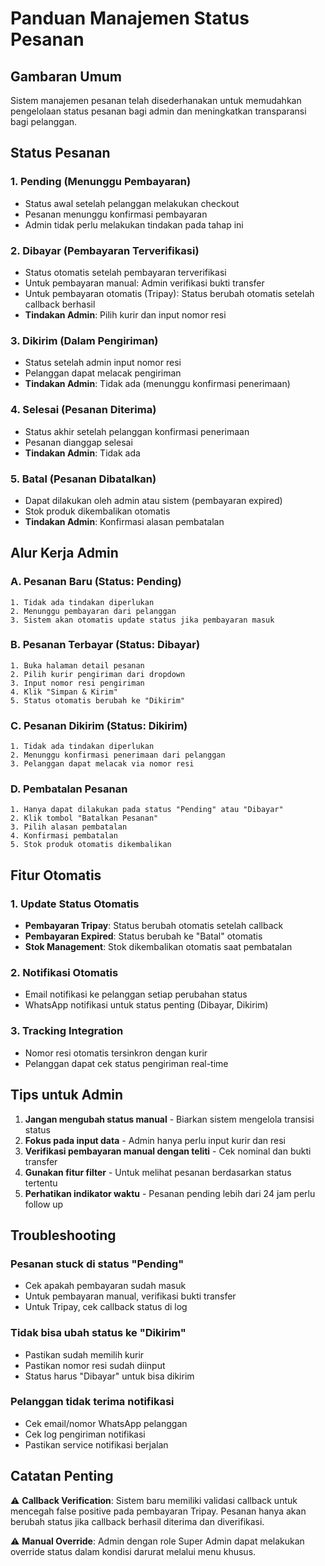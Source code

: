 # Panduan Manajemen Status Pesanan

## Gambaran Umum

Sistem manajemen pesanan telah disederhanakan untuk memudahkan pengelolaan status pesanan bagi admin dan meningkatkan transparansi bagi pelanggan.

## Status Pesanan

### 1. **Pending** (Menunggu Pembayaran)
- Status awal setelah pelanggan melakukan checkout
- Pesanan menunggu konfirmasi pembayaran
- Admin tidak perlu melakukan tindakan pada tahap ini

### 2. **Dibayar** (Pembayaran Terverifikasi)
- Status otomatis setelah pembayaran terverifikasi
- Untuk pembayaran manual: Admin verifikasi bukti transfer
- Untuk pembayaran otomatis (Tripay): Status berubah otomatis setelah callback berhasil
- **Tindakan Admin**: Pilih kurir dan input nomor resi

### 3. **Dikirim** (Dalam Pengiriman)
- Status setelah admin input nomor resi
- Pelanggan dapat melacak pengiriman
- **Tindakan Admin**: Tidak ada (menunggu konfirmasi penerimaan)

### 4. **Selesai** (Pesanan Diterima)
- Status akhir setelah pelanggan konfirmasi penerimaan
- Pesanan dianggap selesai
- **Tindakan Admin**: Tidak ada

### 5. **Batal** (Pesanan Dibatalkan)
- Dapat dilakukan oleh admin atau sistem (pembayaran expired)
- Stok produk dikembalikan otomatis
- **Tindakan Admin**: Konfirmasi alasan pembatalan

## Alur Kerja Admin

### A. Pesanan Baru (Status: Pending)
```
1. Tidak ada tindakan diperlukan
2. Menunggu pembayaran dari pelanggan
3. Sistem akan otomatis update status jika pembayaran masuk
```

### B. Pesanan Terbayar (Status: Dibayar)
```
1. Buka halaman detail pesanan
2. Pilih kurir pengiriman dari dropdown
3. Input nomor resi pengiriman
4. Klik "Simpan & Kirim"
5. Status otomatis berubah ke "Dikirim"
```

### C. Pesanan Dikirim (Status: Dikirim)
```
1. Tidak ada tindakan diperlukan
2. Menunggu konfirmasi penerimaan dari pelanggan
3. Pelanggan dapat melacak via nomor resi
```

### D. Pembatalan Pesanan
```
1. Hanya dapat dilakukan pada status "Pending" atau "Dibayar"
2. Klik tombol "Batalkan Pesanan"
3. Pilih alasan pembatalan
4. Konfirmasi pembatalan
5. Stok produk otomatis dikembalikan
```

## Fitur Otomatis

### 1. Update Status Otomatis
- **Pembayaran Tripay**: Status berubah otomatis setelah callback
- **Pembayaran Expired**: Status berubah ke "Batal" otomatis
- **Stok Management**: Stok dikembalikan otomatis saat pembatalan

### 2. Notifikasi Otomatis
- Email notifikasi ke pelanggan setiap perubahan status
- WhatsApp notifikasi untuk status penting (Dibayar, Dikirim)

### 3. Tracking Integration
- Nomor resi otomatis tersinkron dengan kurir
- Pelanggan dapat cek status pengiriman real-time

## Tips untuk Admin

1. **Jangan mengubah status manual** - Biarkan sistem mengelola transisi status
2. **Fokus pada input data** - Admin hanya perlu input kurir dan resi
3. **Verifikasi pembayaran manual dengan teliti** - Cek nominal dan bukti transfer
4. **Gunakan fitur filter** - Untuk melihat pesanan berdasarkan status tertentu
5. **Perhatikan indikator waktu** - Pesanan pending lebih dari 24 jam perlu follow up

## Troubleshooting

### Pesanan stuck di status "Pending"
- Cek apakah pembayaran sudah masuk
- Untuk pembayaran manual, verifikasi bukti transfer
- Untuk Tripay, cek callback status di log

### Tidak bisa ubah status ke "Dikirim"
- Pastikan sudah memilih kurir
- Pastikan nomor resi sudah diinput
- Status harus "Dibayar" untuk bisa dikirim

### Pelanggan tidak terima notifikasi
- Cek email/nomor WhatsApp pelanggan
- Cek log pengiriman notifikasi
- Pastikan service notifikasi berjalan

## Catatan Penting

⚠️ **Callback Verification**: Sistem baru memiliki validasi callback untuk mencegah false positive pada pembayaran Tripay. Pesanan hanya akan berubah status jika callback berhasil diterima dan diverifikasi.

⚠️ **Manual Override**: Admin dengan role Super Admin dapat melakukan override status dalam kondisi darurat melalui menu khusus.